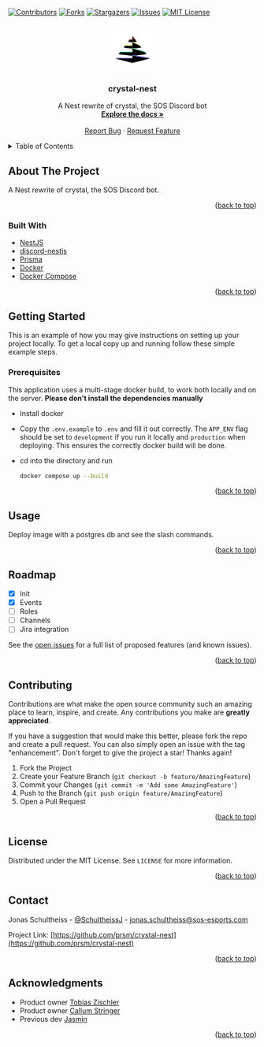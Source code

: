 <div id="top"></div>

[![Contributors][contributors-shield]][contributors-url]
[![Forks][forks-shield]][forks-url]
[![Stargazers][stars-shield]][stars-url]
[![Issues][issues-shield]][issues-url]
[![MIT License][license-shield]][license-url]

<!-- PROJECT LOGO -->
<br />
<div align="center">
  <a href="https://github.com/prsm/crystal-nest">
    <img src="logo.png" alt="Logo" width="80" height="80">
  </a>

<h3 align="center">crystal-nest</h3>

  <p align="center">
    A Nest rewrite of crystal, the SOS Discord bot
    <br />
    <a href="https://github.com/prsm/crystal-nest"><strong>Explore the docs »</strong></a>
    <br />
    <br />
    <a href="https://github.com/prsm/crystal-nest/issues">Report Bug</a>
    ·
    <a href="https://github.com/prsm/crystal-nest/issues">Request Feature</a>
  </p>
</div>

<!-- TABLE OF CONTENTS -->
<details>
  <summary>Table of Contents</summary>
  <ol>
    <li>
      <a href="#about-the-project">About The Project</a>
      <ul>
        <li><a href="#built-with">Built With</a></li>
      </ul>
    </li>
    <li>
      <a href="#getting-started">Getting Started</a>
      <ul>
        <li><a href="#prerequisites">Prerequisites</a></li>
        <li><a href="#installation">Installation</a></li>
      </ul>
    </li>
    <li><a href="#usage">Usage</a></li>
    <li><a href="#roadmap">Roadmap</a></li>
    <li><a href="#contributing">Contributing</a></li>
    <li><a href="#license">License</a></li>
    <li><a href="#contact">Contact</a></li>
    <li><a href="#acknowledgments">Acknowledgments</a></li>
  </ol>
</details>

<!-- ABOUT THE PROJECT -->

## About The Project

A Nest rewrite of crystal, the SOS Discord bot.

<p align="right">(<a href="#top">back to top</a>)</p>

### Built With

- [NestJS](https://nestjs.com/)
- [discord-nestjs](https://github.com/fjodor-rybakov/discord-nestjs)
- [Prisma](https://www.prisma.io/)
- [Docker](https://www.docker.com/)
- [Docker Compose](https://docs.docker.com/compose/)

<p align="right">(<a href="#top">back to top</a>)</p>

<!-- GETTING STARTED -->

## Getting Started

This is an example of how you may give instructions on setting up your project locally.
To get a local copy up and running follow these simple example steps.

### Prerequisites

This application uses a multi-stage docker build, to work both locally and on the server. **Please don't install the dependencies manually**

- Install docker

- Copy the `.env.example` to `.env` and fill it out correctly. The `APP_ENV` flag should be set to `development` if you run it locally and `production` when deploying. This ensures the correctly docker build will be done.

- cd into the directory and run

  ```sh
  docker compose up --build
  ```

<p align="right">(<a href="#top">back to top</a>)</p>

<!-- USAGE EXAMPLES -->

## Usage

Deploy image with a postgres db and see the slash commands.

<p align="right">(<a href="#top">back to top</a>)</p>

<!-- ROADMAP -->

## Roadmap

- [x] Init
- [x] Events
- [ ] Roles
- [ ] Channels
- [ ] Jira integration

See the [open issues](https://github.com/prsm/crystal-nest/issues) for a full list of proposed features (and known issues).

<p align="right">(<a href="#top">back to top</a>)</p>

<!-- CONTRIBUTING -->

## Contributing

Contributions are what make the open source community such an amazing place to learn, inspire, and create. Any contributions you make are **greatly appreciated**.

If you have a suggestion that would make this better, please fork the repo and create a pull request. You can also simply open an issue with the tag "enhancement".
Don't forget to give the project a star! Thanks again!

1. Fork the Project
2. Create your Feature Branch (`git checkout -b feature/AmazingFeature`)
3. Commit your Changes (`git commit -m 'Add some AmazingFeature'`)
4. Push to the Branch (`git push origin feature/AmazingFeature`)
5. Open a Pull Request

<p align="right">(<a href="#top">back to top</a>)</p>

<!-- LICENSE -->

## License

Distributed under the MIT License. See `LICENSE` for more information.

<p align="right">(<a href="#top">back to top</a>)</p>

<!-- CONTACT -->

## Contact

Jonas Schultheiss - [@SchultheissJ](https://twitter.com/SchultheissJ) - jonas.schultheiss@sos-esports.com

Project Link: [https://github.com/prsm/crystal-nest](https://github.com/prsm/crystal-nest)

<p align="right">(<a href="#top">back to top</a>)</p>

<!-- ACKNOWLEDGMENTS -->

## Acknowledgments

- Product owner [Tobias Zischler](https://github.com/zischler)
- Product owner [Callum Stringer](https://github.com/cstringer17)
- Previous dev [Jasmin](https://github.com/GiyoMoon)

<p align="right">(<a href="#top">back to top</a>)</p>

<!-- MARKDOWN LINKS & IMAGES -->
<!-- https://www.markdownguide.org/basic-syntax/#reference-style-links -->

[contributors-shield]: https://img.shields.io/github/contributors/prsm/crystal-nest.svg?style=for-the-badge
[contributors-url]: https://github.com/prsm/crystal-nest/graphs/contributors
[forks-shield]: https://img.shields.io/github/forks/prsm/crystal-nest.svg?style=for-the-badge
[forks-url]: https://github.com/prsm/crystal-nest/network/members
[stars-shield]: https://img.shields.io/github/stars/prsm/crystal-nest.svg?style=for-the-badge
[stars-url]: https://github.com/prsm/crystal-nest/stargazers
[issues-shield]: https://img.shields.io/github/issues/prsm/crystal-nest.svg?style=for-the-badge
[issues-url]: https://github.com/prsm/crystal-nest/issues
[license-shield]: https://img.shields.io/github/license/prsm/crystal-nest.svg?style=for-the-badge
[license-url]: https://github.com/prsm/crystal-nest/blob/master/LICENSE

